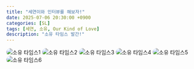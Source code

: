 ```yaml
---
title: "세연이와 인터뷰를 해보자!"
date: 2025-07-06 20:30:00 +0900
categories: [SL]
tags: [세연, 소유, Our Kind of Love]
description: "소유 타임스 발간!"
---
```


<img src="https://ourkindoflove.github.io/assets/img/sample/soyutimes1" alt="소유 타임스1" style="max-width:100%; border-radius:12px;">

<img src="https://ourkindoflove.github.io/assets/img/sample/soyutimes2" alt="소유 타임스2" style="max-width:100%; border-radius:12px;">

<img src="https://ourkindoflove.github.io/assets/img/sample/soyutimes3" alt="소유 타임스3" style="max-width:100%; border-radius:12px;">

<img src="https://ourkindoflove.github.io/assets/img/sample/soyutimes4" alt="소유 타임스4" style="max-width:100%; border-radius:12px;">

<img src="https://ourkindoflove.github.io/assets/img/sample/soyutimes5" alt="소유 타임스5" style="max-width:100%; border-radius:12px;">

<img src="https://ourkindoflove.github.io/assets/img/sample/soyutimes6" alt="소유 타임스6" style="max-width:100%; border-radius:12px;">
